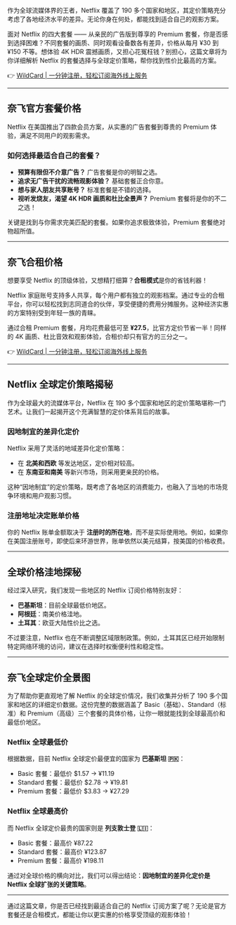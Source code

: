 作为全球流媒体界的王者，Netflix 覆盖了 190 多个国家和地区，其定价策略充分考虑了各地经济水平的差异。无论你身在何处，都能找到适合自己的观影方案。

面对 Netflix 的四大套餐 —— 从亲民的广告版到尊享的 Premium 套餐，你是否感到选择困难？不同套餐的画质、同时观看设备数各有差异，价格从每月 ¥30 到 ¥150 不等。想体验 4K HDR 震撼画质，又担心花冤枉钱？别担心，这篇文章将为你详细解析 Netflix 的套餐选择与全球定价策略，帮你找到性价比最高的方案。

👉 [WildCard | 一分钟注册，轻松订阅海外线上服务](https://bit.ly/bewildcard)

---

## 奈飞官方套餐价格

Netflix 在美国推出了四款会员方案，从实惠的广告套餐到尊贵的 Premium 体验，满足不同用户的观影需求。

### 如何选择最适合自己的套餐？

- **预算有限但不介意广告？** 广告套餐是你的明智之选。
- **追求无广告干扰的流畅观影体验？** 基础套餐正合你意。
- **想与家人朋友共享账号？** 标准套餐是不错的选择。
- **视听发烧友，渴望 4K HDR 画质和杜比全景声？** Premium 套餐将是你的不二之选！

关键是找到与你需求完美匹配的套餐。如果你追求极致体验，Premium 套餐绝对物超所值。

---

## 奈飞合租价格

想要享受 Netflix 的顶级体验，又想精打细算？**合租模式**是你的省钱利器！

Netflix 家庭账号支持多人共享，每个用户都有独立的观影档案。通过专业的合租平台，你可以轻松找到志同道合的伙伴，享受便捷的费用分摊服务。这种经济实惠的方案特别受到年轻一族的青睐。

通过合租 Premium 套餐，月均花费最低可至 **¥27.5**，比官方定价节省一半！同样的 4K 画质、杜比音效和观影体验，合租价却只有官方的三分之一。

👉 [WildCard | 一分钟注册，轻松订阅海外线上服务](https://bit.ly/bewildcard)

---

## Netflix 全球定价策略揭秘

作为全球最大的流媒体平台，Netflix 在 190 多个国家和地区的定价策略堪称一门艺术。让我们一起揭开这个充满智慧的定价体系背后的故事。

### 因地制宜的差异化定价

Netflix 采用了灵活的地域差异化定价策略：

- 在 **北美和西欧** 等发达地区，定价相对较高。
- 在 **东南亚和南美** 等新兴市场，则采用更亲民的价格。

这种“因地制宜”的定价策略，既考虑了各地区的消费能力，也融入了当地的市场竞争环境和用户观影习惯。

### 注册地址决定账单价格

你的 Netflix 账单金额取决于 **注册时的所在地**，而不是实际使用地。例如，如果你在美国注册账号，即使后来环游世界，账单依然以美元结算，按美国的价格收费。

---

## 全球价格洼地探秘

经过深入研究，我们发现一些地区的 Netflix 订阅价格特别友好：

- **巴基斯坦**：目前全球最低价地区。
- **阿根廷**：南美价格洼地。
- **土耳其**：欧亚大陆性价比之选。

不过要注意，Netflix 也在不断调整区域限制政策。例如，土耳其区已经开始限制特定网络环境的访问，建议在选择时权衡便利性和稳定性。

---

## 奈飞全球定价全景图

为了帮助你更直观地了解 Netflix 的全球定价情况，我们收集并分析了 190 多个国家和地区的详细定价数据。这份完整的数据涵盖了 Basic（基础）、Standard（标准）和 Premium（高级）三个套餐的具体价格，让你一眼就能找到全球最高价和最低价地区。

### Netflix 全球最低价

根据数据，目前 Netflix 全球定价最便宜的国家为 **巴基斯坦 🇵🇰**：

- Basic 套餐：最低价 $1.57 -> ¥11.19
- Standard 套餐：最低价 $2.78 -> ¥19.81
- Premium 套餐：最低价 $3.83 -> ¥27.29

### Netflix 全球最高价

而 Netflix 全球定价最贵的国家则是 **列支敦士登 🇱🇮**：

- Basic 套餐：最高价 ¥87.22
- Standard 套餐：最高价 ¥123.87
- Premium 套餐：最高价 ¥198.11

通过对全球价格的横向对比，我们可以得出结论：**因地制宜的差异化定价是 Netflix 全球扩张的关键策略**。

---

通过这篇文章，你是否已经找到最适合自己的 Netflix 订阅方案了呢？无论是官方套餐还是合租模式，都能让你以更实惠的价格享受顶级的观影体验！